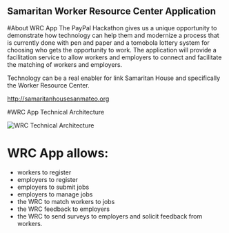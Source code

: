 ## Samaritan Worker Resource Center Application 

#About WRC App
The PayPal Hackathon gives us a unique opportunity to demonstrate how
technology can help them and modernize a process that is currently done
with pen and paper and a tomobola lottery system for choosing who gets
the opportunity to work. The application will provide a facilitation
service to allow workers and employers to connect and facilitate the
matching of workers and employers.

Technology can be a real enabler for link Samaritan House and
specifically the Worker Resource Center.  

 
http://samaritanhousesanmateo.org 


#WRC App Technical Architecture

![WRC Technical Architecture](/images/App_Arch.png?raw=true "WRC Technical
Architecture Overview")



# WRC App allows:
  * workers to register
  * employers to register
  * employers to submit jobs
  * employers to manage jobs
  * the WRC to match workers to jobs
  * the WRC feedback to employers
  * the WRC to send surveys to employers and solicit feedback from
    workers.
